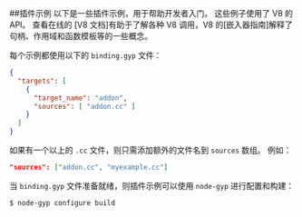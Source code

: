 ##插件示例
以下是一些插件示例，用于帮助开发者入门。
这些例子使用了 V8 的 API。
查看在线的 [V8 文档]有助于了解各种 V8 调用，V8 的[嵌入器指南]解释了句柄、作用域和函数模板等的一些概念。

每个示例都使用以下的 `binding.gyp` 文件：

```json
{
  "targets": [
    {
      "target_name": "addon",
      "sources": [ "addon.cc" ]
    }
  ]
}
```

如果有一个以上的 `.cc` 文件，则只需添加额外的文件名到 `sources` 数组。
例如：

```json
"sources": ["addon.cc", "myexample.cc"]
```

当 `binding.gyp` 文件准备就绪，则插件示例可以使用 `node-gyp` 进行配置和构建：

```console
$ node-gyp configure build
```


